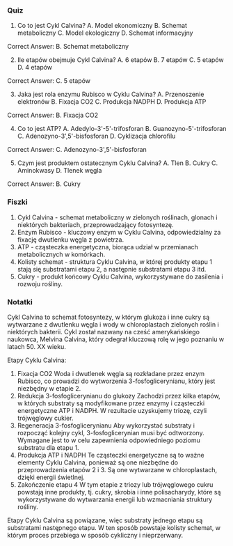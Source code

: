 ### Quiz

1. Co to jest Cykl Calvina?
A. Model ekonomiczny
B. Schemat metaboliczny
C. Model ekologiczny
D. Schemat informacyjny

Correct Answer: B. Schemat metaboliczny

2. Ile etapów obejmuje Cykl Calvina?
A. 6 etapów
B. 7 etapów
C. 5 etapów
D. 4 etapów

Correct Answer: C. 5 etapów

3. Jaka jest rola enzymu Rubisco w Cyklu Calvina?
A. Przenoszenie elektronów
B. Fixacja CO2
C. Produkcja NADPH
D. Produkcja ATP

Correct Answer: B. Fixacja CO2

4. Co to jest ATP?
A. Adedylo-3'-5'-trifosforan
B. Guanozyno-5'-trifosforan
C. Adenozyno-3',5'-bisfosforan
D. Cyklizacja chlorofilu

Correct Answer: C. Adenozyno-3',5'-bisfosforan

5. Czym jest produktem ostatecznym Cyklu Calvina?
A. Tlen
B. Cukry
C. Aminokwasy
D. Tlenek węgla

Correct Answer: B. Cukry

### Fiszki

1. Cykl Calvina - schemat metaboliczny w zielonych roślinach, glonach i niektórych bakteriach, przeprowadzający fotosyntezę.
2. Enzym Rubisco - kluczowy enzym w Cyklu Calvina, odpowiedzialny za fixację dwutlenku węgla z powietrza.
3. ATP - cząsteczka energetyczna, biorąca udział w przemianach metabolicznych w komórkach.
4. Kolisty schemat - struktura Cyklu Calvina, w której produkty etapu 1 stają się substratami etapu 2, a następnie substratami etapu 3 itd.
5. Cukry - produkt końcowy Cyklu Calvina, wykorzystywane do zasilenia i rozwoju rośliny.

### Notatki

Cykl Calvina to schemat fotosyntezy, w którym glukoza i inne cukry są wytwarzane z dwutlenku węgla i wody w chloroplastach zielonych roślin i niektórych bakterii. Cykl został nazwany na cześć amerykańskiego naukowca, Melvina Calvina, który odegrał kluczową rolę w jego poznaniu w latach 50. XX wieku.

Etapy Cyklu Calvina:

1. Fixacja CO2
Woda i dwutlenek węgla są rozkładane przez enzym Rubisco, co prowadzi do wytworzenia 3-fosfoglicerynianu, który jest niezbędny w etapie 2.
2. Redukcja 3-fosfoglicerynianu do glukozy
Zachodzi przez kilka etapów, w których substraty są modyfikowane przez enzymy i cząsteczki energetyczne ATP i NADPH. W rezultacie uzyskujemy triozę, czyli trójwęglowy cukier.
3. Regeneracja 3-fosfoglicerynianu
Aby wykorzystać substraty i rozpocząć kolejny cykl, 3-fosfoglicerynian musi być odtworzony. Wymagane jest to w celu zapewnienia odpowiedniego poziomu substratu dla etapu 1.
4. Produkcja ATP i NADPH
Te cząsteczki energetyczne są to ważne elementy Cyklu Calvina, ponieważ są one niezbędne do przeprowadzenia etapów 2 i 3. Są one wytwarzane w chloroplastach, dzięki energii świetlnej.
5. Zakończenie etapu 4
W tym etapie z triozy lub trójwęglowego cukru powstają inne produkty, tj. cukry, skrobia i inne polisacharydy, które są wykorzystywane do wytwarzania energii lub wzmacniania struktury rośliny.

Etapy Cyklu Calvina są powiązane, więc substraty jednego etapu są substratami następnego etapu. W ten sposób powstaje kolisty schemat, w którym proces przebiega w sposób cykliczny i nieprzerwany.
